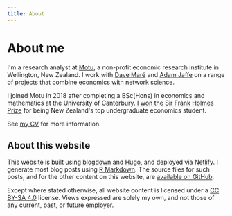 ```yaml
---
title: About
---
```


# About me

I'm a research analyst at [Motu](https://motu.nz), a non-profit economic  research institute in Wellington, New Zealand.
I work with [Dave Maré](https://motu.nz/about-us/people/dave-mare/) and [Adam Jaffe](https://motu.nz/about-us/people/adam-jaffe/) on a range of projects that combine economics with network science.

I joined Motu in 2018 after completing a BSc(Hons) in economics and mathematics at the University of Canterbury.
[I won the Sir Frank Holmes Prize](https://motu.nz/about-us/news/motu-news-december-2016/#frank) for being New Zealand's top undergraduate economics student.

See [my CV](/cv.pdf) for more information.

## About this website

This website is built using [blogdown](https://github.com/rstudio/blogdown) and [Hugo](https://gohugo.io), and deployed via [Netlify](https://www.netlify.com).
I generate most blog posts using [R Markdown](https://rmarkdown.rstudio.com).
The source files for such posts, and for the other content on this website, are [available on GitHub](https://github.com/bldavies/bldavies.com).

Except where stated otherwise, all website content is licensed under a [CC BY-SA 4.0](https://creativecommons.org/licenses/by-sa/4.0/) license.
Views expressed are solely my own, and not those of any current, past, or future employer.
